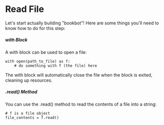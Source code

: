 # Read File
Let's start actually building "bookbot"! Here are some things you'll need to know how to do for this step:

<h5>with Block</h5>
A with block can be used to open a file:

```
with open(path_to_file) as f:
    # do something with f (the file) here
```
The with block will automatically close the file when the block is exited, cleaning up resources.

<h5>.read() Method</h5>
You can use the .read() method to read the contents of a file into a string:

```
# f is a file object
file_contents = f.read()
```
